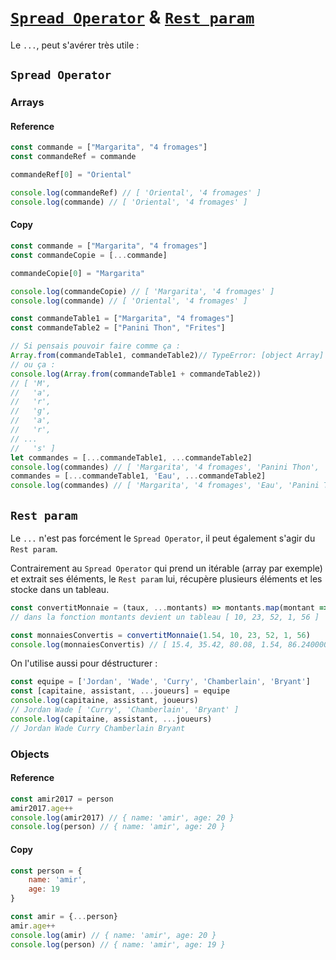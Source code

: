 # [`Spread Operator`](https://developer.mozilla.org/fr/docs/Web/JavaScript/Reference/Op%C3%A9rateurs/Op%C3%A9rateur_de_d%C3%A9composition) & [`Rest param`](https://developer.mozilla.org/fr/docs/Web/JavaScript/Reference/Fonctions/param%C3%A8tres_du_reste)

Le `...`, peut s'avérer très utile :

## `Spread Operator`

### Arrays

#### Reference 
```js
const commande = ["Margarita", "4 fromages"]
const commandeRef = commande

commandeRef[0] = "Oriental"

console.log(commandeRef) // [ 'Oriental', '4 fromages' ]
console.log(commande) // [ 'Oriental', '4 fromages' ]
```

#### Copy 
```js
const commande = ["Margarita", "4 fromages"]
const commandeCopie = [...commande]

commandeCopie[0] = "Margarita"

console.log(commandeCopie) // [ 'Margarita', '4 fromages' ]
console.log(commande) // [ 'Oriental', '4 fromages' ]
```

```js
const commandeTable1 = ["Margarita", "4 fromages"]
const commandeTable2 = ["Panini Thon", "Frites"]

// Si pensais pouvoir faire comme ça :
Array.from(commandeTable1, commandeTable2)// TypeError: [object Array] is not a function
// ou ça :
console.log(Array.from(commandeTable1 + commandeTable2))
// [ 'M',
//   'a',
//   'r',
//   'g',
//   'a',
//   'r',
// ...
//   's' ]
let commandes = [...commandeTable1, ...commandeTable2]
console.log(commandes) // [ 'Margarita', '4 fromages', 'Panini Thon', 'Frites' ]
commandes = [...commandeTable1, 'Eau', ...commandeTable2] 
console.log(commandes) // [ 'Margarita', '4 fromages', 'Eau', 'Panini Thon', 'Frites' ]
```

## `Rest param`

Le `...` n'est pas forcément le `Spread Operator`, il peut également s'agir du `Rest param`. 

Contrairement au `Spread Operator` qui prend un itérable (array par exemple) et extrait ses éléments, le `Rest param` lui, récupère plusieurs éléments et les stocke dans un tableau.
```js
const convertitMonnaie = (taux, ...montants) => montants.map(montant => montant * taux)
// dans la fonction montants devient un tableau [ 10, 23, 52, 1, 56 ]

const monnaiesConvertis = convertitMonnaie(1.54, 10, 23, 52, 1, 56)
console.log(monnaiesConvertis) // [ 15.4, 35.42, 80.08, 1.54, 86.24000000000001 ]
```

On l'utilise aussi pour déstructurer :
```js
const equipe = ['Jordan', 'Wade', 'Curry', 'Chamberlain', 'Bryant']
const [capitaine, assistant, ...joueurs] = equipe
console.log(capitaine, assistant, joueurs)
// Jordan Wade [ 'Curry', 'Chamberlain', 'Bryant' ]
console.log(capitaine, assistant, ...joueurs)
// Jordan Wade Curry Chamberlain Bryant
```

### Objects

#### Reference
```js
const amir2017 = person
amir2017.age++
console.log(amir2017) // { name: 'amir', age: 20 }
console.log(person) // { name: 'amir', age: 20 }
```

#### Copy 
```js
const person = {
    name: 'amir',
    age: 19
}

const amir = {...person}
amir.age++
console.log(amir) // { name: 'amir', age: 20 }
console.log(person) // { name: 'amir', age: 19 }
```
